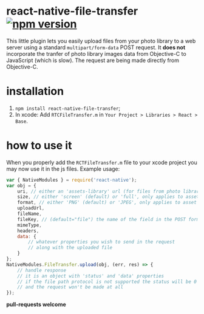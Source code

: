 # react-native-file-transfer [![npm version](https://badge.fury.io/js/react-native-file-transfer.svg)](http://badge.fury.io/js/react-native-file-transfer)
This little plugin lets you easily upload files from your photo library to a web server using a standard `multipart/form-data` POST request. It **does not** incorporate the tranfer of photo library images data from Objective-C to JavaScript (which is slow). The request are being made directly from Objective-C.
# installation
1. `npm install react-native-file-transfer`;
2. In xcode: Add `RTCFileTransfer.m` in `Your Project > Libraries > React > Base`.

# how to use it
When you properly add the `RCTFileTransfer.m` file to your xcode project you may now use it in the js files. Example usage:
```javascript
var { NativeModules } = require('react-native');
var obj = {
    uri, // either an 'assets-library' url (for files from photo library) or an image dataURL
    size, // either 'screen' (default) or 'full', only applies to asset library uploads
    format, // either 'PNG' (default) or 'JPEG', only applies to asset library uploads
    uploadUrl,
    fileName,
    fileKey, // (default="file") the name of the field in the POST form data under which to store the file
    mimeType,
    headers,
    data: {
        // whatever properties you wish to send in the request
        // along with the uploaded file
    }
};
NativeModules.FileTransfer.upload(obj, (err, res) => {
    // handle response
    // it is an object with 'status' and 'data' properties
    // if the file path protocol is not supported the status will be 0
    // and the request won't be made at all
});
```
**pull-requests welcome**
